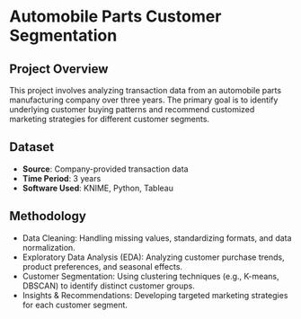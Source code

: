 # Automobile Parts Customer Segmentation

## Project Overview
This project involves analyzing transaction data from an automobile parts manufacturing company over three years. The primary goal is to identify underlying customer buying patterns and recommend customized marketing strategies for different customer segments.

## Dataset
- **Source**: Company-provided transaction data
- **Time Period**: 3 years
- **Software Used**: KNIME, Python, Tableau 
## Methodology
- Data Cleaning: Handling missing values, standardizing formats, and data normalization.
- Exploratory Data Analysis (EDA): Analyzing customer purchase trends, product preferences, and seasonal effects.
- Customer Segmentation: Using clustering techniques (e.g., K-means, DBSCAN) to identify distinct customer groups.
- Insights & Recommendations: Developing targeted marketing strategies for each customer segment.

